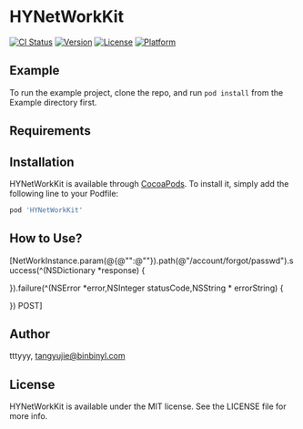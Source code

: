 # HYNetWorkKit

[![CI Status](https://img.shields.io/travis/tttyyy/HYNetWorkKit.svg?style=flat)](https://travis-ci.org/tttyyy/HYNetWorkKit)
[![Version](https://img.shields.io/cocoapods/v/HYNetWorkKit.svg?style=flat)](https://cocoapods.org/pods/HYNetWorkKit)
[![License](https://img.shields.io/cocoapods/l/HYNetWorkKit.svg?style=flat)](https://cocoapods.org/pods/HYNetWorkKit)
[![Platform](https://img.shields.io/cocoapods/p/HYNetWorkKit.svg?style=flat)](https://cocoapods.org/pods/HYNetWorkKit)

## Example

To run the example project, clone the repo, and run `pod install` from the Example directory first.

## Requirements

## Installation

HYNetWorkKit is available through [CocoaPods](https://cocoapods.org). To install
it, simply add the following line to your Podfile:

```ruby
pod 'HYNetWorkKit'
```

## How to Use?

[NetWorkInstance.param(@{@"":@""}).path(@"/account/forgot/passwd").success(^(NSDictionary *response) {

}).failure(^(NSError *error,NSInteger statusCode,NSString * errorString) {
    
}) POST]



## Author

tttyyy, tangyujie@binbinyl.com

## License

HYNetWorkKit is available under the MIT license. See the LICENSE file for more info.
